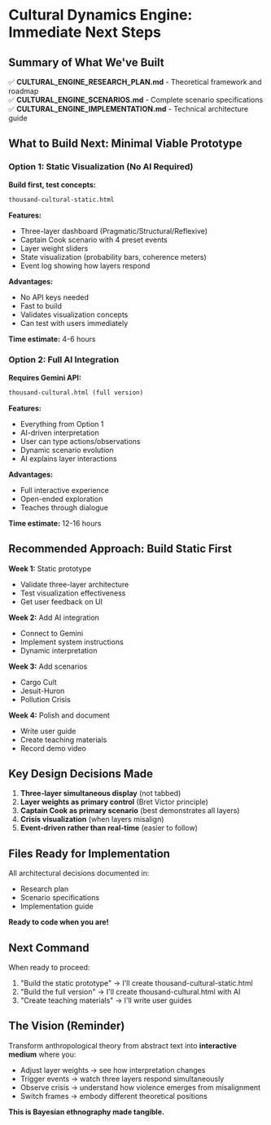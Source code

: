 # Cultural Dynamics Engine: Immediate Next Steps

## Summary of What We've Built

✅ **CULTURAL_ENGINE_RESEARCH_PLAN.md** - Theoretical framework and roadmap  
✅ **CULTURAL_ENGINE_SCENARIOS.md** - Complete scenario specifications  
✅ **CULTURAL_ENGINE_IMPLEMENTATION.md** - Technical architecture guide

## What to Build Next: Minimal Viable Prototype

### Option 1: Static Visualization (No AI Required)
**Build first, test concepts:**

```html
thousand-cultural-static.html
```

**Features:**
- Three-layer dashboard (Pragmatic/Structural/Reflexive)
- Captain Cook scenario with 4 preset events
- Layer weight sliders
- State visualization (probability bars, coherence meters)
- Event log showing how layers respond

**Advantages:**
- No API keys needed
- Fast to build
- Validates visualization concepts
- Can test with users immediately

**Time estimate:** 4-6 hours

### Option 2: Full AI Integration
**Requires Gemini API:**

```html
thousand-cultural.html (full version)
```

**Features:**
- Everything from Option 1
- AI-driven interpretation
- User can type actions/observations
- Dynamic scenario evolution
- AI explains layer interactions

**Advantages:**
- Full interactive experience
- Open-ended exploration
- Teaches through dialogue

**Time estimate:** 12-16 hours

## Recommended Approach: Build Static First

**Week 1:** Static prototype
- Validate three-layer architecture
- Test visualization effectiveness
- Get user feedback on UI

**Week 2:** Add AI integration
- Connect to Gemini
- Implement system instructions
- Dynamic interpretation

**Week 3:** Add scenarios
- Cargo Cult
- Jesuit-Huron
- Pollution Crisis

**Week 4:** Polish and document
- Write user guide
- Create teaching materials
- Record demo video

## Key Design Decisions Made

1. **Three-layer simultaneous display** (not tabbed)
2. **Layer weights as primary control** (Bret Victor principle)
3. **Captain Cook as primary scenario** (best demonstrates all layers)
4. **Crisis visualization** (when layers misalign)
5. **Event-driven rather than real-time** (easier to follow)

## Files Ready for Implementation

All architectural decisions documented in:
- Research plan
- Scenario specifications
- Implementation guide

**Ready to code when you are!**

## Next Command

When ready to proceed:
1. "Build the static prototype" → I'll create thousand-cultural-static.html
2. "Build the full version" → I'll create thousand-cultural.html with AI
3. "Create teaching materials" → I'll write user guides

## The Vision (Reminder)

Transform anthropological theory from abstract text into **interactive medium** where you:
- Adjust layer weights → see how interpretation changes
- Trigger events → watch three layers respond simultaneously
- Observe crisis → understand how violence emerges from misalignment
- Switch frames → embody different theoretical positions

**This is Bayesian ethnography made tangible.**
